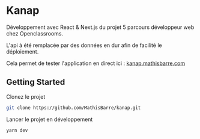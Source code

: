 # Kanap

Développement avec React & Next.js du projet 5 parcours développeur web chez Openclassrooms.

L'api à été remplacée par des données en dur afin de facilité le déploiement.

Cela permet de tester l'application en direct ici : [kanap.mathisbarre.com](https://kanap.mathisbarre.com)

## Getting Started

Clonez le projet 

```bash
git clone https://github.com/MathisBarre/kanap.git
```

Lancer le projet en développement

```bash
yarn dev
```